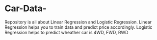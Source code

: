 # Car-Data-
Repository is all about Linear Regression and Logistic Regression. Linear Regression helps you to train data and predict price accordingly. Logistic Regression helps to predict wheather car is 4WD, FWD, RWD
